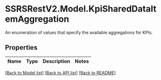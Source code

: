 # SSRSRestV2.Model.KpiSharedDataItemAggregation
An enumeration of values that specify the available aggregations for KPIs.

## Properties

Name | Type | Description | Notes
------------ | ------------- | ------------- | -------------

[[Back to Model list]](../../README.md#documentation-for-models) [[Back to API list]](../../README.md#documentation-for-api-endpoints) [[Back to README]](../../README.md)

